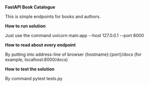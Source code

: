 **FastAPI Book Catalogue**

This is simple endpoints for books and authors.

**How to run solution**

Just use the command uvicorn main:app --host 127.0.0.1 --port 8000

**How to read about every endpoint**

By putting into address-line of browser {hostname}:{port}/docs (for example, localhost:8000/docs)

**How to test the solution**

By command pytest tests.py